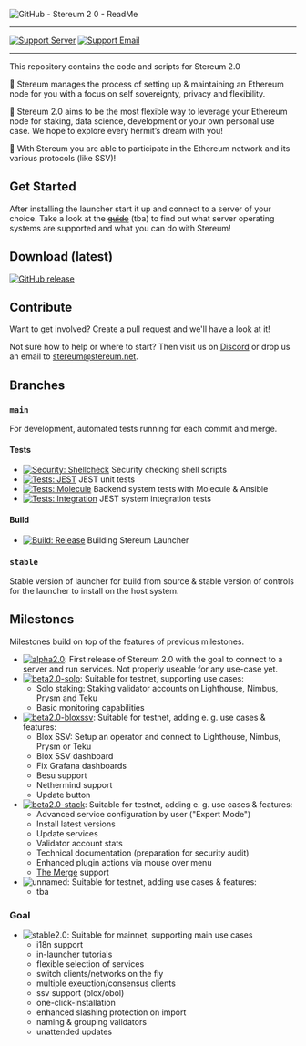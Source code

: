 ![GitHub - Stereum 2 0 - ReadMe](https://user-images.githubusercontent.com/82385103/175423093-03d28d7b-3c2e-44b7-8be1-7f2a5946fcc6.png)

---

[![Support Server](https://img.shields.io/badge/Discord-Stereum-blue?style=flat-square)](https://discord.gg/8Znj8K6GjN) [![Support Email](https://img.shields.io/badge/Email-Stereum-brightgreen?style=flat-square)](mailto:stereum@stereum.net)

---
This repository contains the code and scripts for Stereum 2.0


🍄 Stereum manages the process of setting up & maintaining an Ethereum node for you with a focus on self sovereignty, privacy and flexibility.

🍄 Stereum 2.0 aims to be the most flexible way to leverage your Ethereum node for staking, data science, development or your own personal use case. We hope to explore every hermit’s dream with you!

🍄 With Stereum you are able to participate in the Ethereum network and its various protocols (like SSV)!


## Get Started
After installing the launcher start it up and connect to a server of your choice. Take a look at the ~~[guide](https://stereum.net/ethereum-node/)~~ (tba) to find out what server operating systems are supported and what you can do with Stereum!

## Download (latest)
[![GitHub release](https://img.shields.io/github/v/release/stereum-dev/ethereum-node?color=%23a1c1ad&style=for-the-badge)](https://github.com/stereum-dev/ethereum-node/releases/tag/v2.0.0-betassv)


## Contribute
Want to get involved? Create a pull request and we'll have a look at it!

Not sure how to help or where to start? Then visit us on [Discord](https://discord.gg/8Znj8K6GjN) or drop us an email to [stereum@stereum.net](mailto:stereum@stereum.net).

## Branches
### `main`
For development, automated tests running for each commit and merge.

#### Tests
- [![Security: Shellcheck](https://github.com/stereum-dev/ethereum-node/actions/workflows/shellcheck.yml/badge.svg)](https://github.com/stereum-dev/ethereum-node/actions/workflows/shellcheck.yml) Security checking shell scripts
- [![Tests: JEST](https://github.com/stereum-dev/ethereum-node/actions/workflows/test-jest.yml/badge.svg)](https://github.com/stereum-dev/ethereum-node/actions/workflows/test-jest.yml) JEST unit tests
- [![Tests: Molecule](https://github.com/stereum-dev/ethereum-node/actions/workflows/test-molecule.yml/badge.svg)](https://github.com/stereum-dev/ethereum-node/actions/workflows/test-molecule.yml) Backend system tests with Molecule & Ansible
- [![Tests: Integration](https://github.com/stereum-dev/ethereum-node/actions/workflows/test-integration.yml/badge.svg)](https://github.com/stereum-dev/ethereum-node/actions/workflows/test-integration.yml) JEST system integration tests

#### Build
- [![Build: Release](https://github.com/stereum-dev/ethereum-node/actions/workflows/electron.yaml/badge.svg)](https://github.com/stereum-dev/ethereum-node/actions/workflows/electron.yaml) Building Stereum Launcher

### `stable`
Stable version of launcher for build from source & stable version of controls for the launcher to install on the host system.


## Milestones
Milestones build on top of the features of previous milestones.

- [![alpha2.0](https://img.shields.io/badge/milestone-alpha2.0-green?style=flat-square)](https://github.com/stereum-dev/ethereum-node/milestone/1): First release of Stereum 2.0 with the goal to connect to a server and run services. Not properly useable for any use-case yet.
- [![beta2.0-solo](https://img.shields.io/badge/milestone-beta2.0--solo-green?style=flat-square)](https://github.com/stereum-dev/ethereum-node/milestone/2): Suitable for testnet, supporting use cases:
  - Solo staking: Staking validator accounts on Lighthouse, Nimbus, Prysm and Teku
  - Basic monitoring capabilities
- [![beta2.0-bloxssv](https://img.shields.io/badge/milestone-beta2.0--bloxssv-green?style=flat-square)](https://github.com/stereum-dev/ethereum-node/milestone/3): Suitable for testnet, adding e. g. use cases & features:
  - Blox SSV: Setup an operator and connect to Lighthouse, Nimbus, Prysm or Teku
  - Blox SSV dashboard
  - Fix Grafana dashboards
  - Besu support
  - Nethermind support
  - Update button
- [![beta2.0-stack](https://img.shields.io/badge/milestone-beta2.0--stack-orange?style=flat-square)](https://github.com/stereum-dev/ethereum-node/milestone/4): Suitable for testnet, adding e. g. use cases & features:
  - Advanced service configuration by user ("Expert Mode")
  - Install latest versions
  - Update services
  - Validator account stats
  - Technical documentation (preparation for security audit)
  - Enhanced plugin actions via mouse over menu
  - [The Merge](https://ethereum.org/en/upgrades/merge/) support
- ![unnamed](https://img.shields.io/badge/milestone-unnamed-inactive?style=flat-square): Suitable for testnet, adding use cases & features:
  - tba

### Goal
- ![stable2.0](https://img.shields.io/badge/milestone-stable2.0-inactive?style=flat-square): Suitable for mainnet, supporting main use cases
  - i18n support
  - in-launcher tutorials
  - flexible selection of services
  - switch clients/networks on the fly
  - multiple exeuction/consensus clients
  - ssv support (blox/obol)
  - one-click-installation
  - enhanced slashing protection on import
  - naming & grouping validators
  - unattended updates
